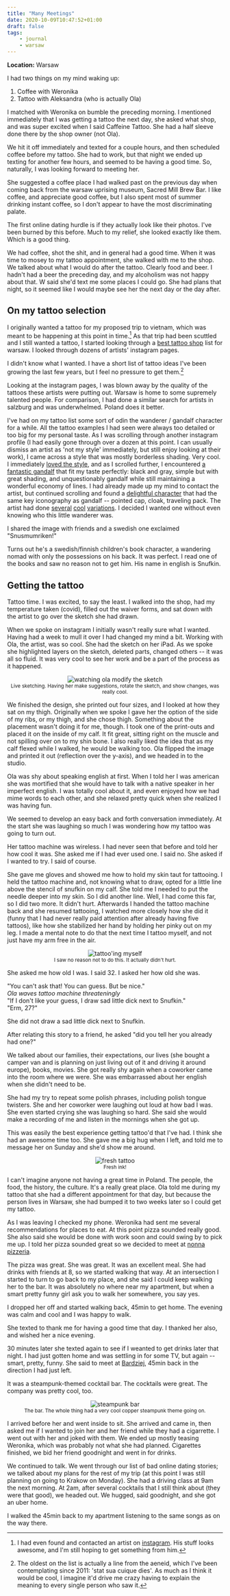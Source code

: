 ```yaml
---
title: "Many Meetings"
date: 2020-10-09T10:47:52+01:00
draft: false
tags:
    - journal
    - warsaw
---
```


**Location:** Warsaw

I had two things on my mind waking up:

1. Coffee with Weronika
2. Tattoo with Aleksandra (who is actually Ola)

I matched with Weronika on bumble the preceding morning. I mentioned
immediately that I was getting a tattoo the next day, she asked what shop,
and was super excited when I said Caffeine Tattoo. She had a half sleeve done
there by the shop owner (not Ola).

We hit it off immediately and texted for a couple hours, and then scheduled
coffee before my tattoo. She had to work, but that night we ended up texting
for another few hours, and seemed to be having a good time. So, naturally, I
was looking forward to meeting her.

She suggested a coffee place I had walked past on the previous day when
coming back from the warsaw uprising museum, Sacred Mill Brew Bar. I like
coffee, and appreciate good coffee, but I also spent most of summer drinking
instant coffee, so I don't appear to have the most discriminating palate.

The first online dating hurdle is if they actually look like their photos.
I've been burned by this before. Much to my relief, she looked exactly like
them. Which is a good thing.

We had coffee, shot the shit, and in general had a good time. When it was
time to mosey to my tattoo appointment, she walked with me to the shop. We
talked about what I would do after the tattoo. Clearly food and beer. I
hadn't had a beer the preceding day, and my alcoholism was not happy about
that. W said she'd text me some places I could go. She had plans that night,
so it seemed like I would maybe see her the next day or the day after.

## On my tattoo selection

I originally wanted a tattoo for my proposed trip to vietnam, which was meant
to be happening at this point in time.[^1] As that trip had been scuttled and
I still wanted a tattoo, I started looking through a [best tattoo
shop](http://streetwise.pl/2019/03/06/15-tattoo-studios-in-warsaw-you-should-know-about/)
list for warsaw. I looked through dozens of artists' instagram pages.

I didn't know what I wanted. I have a short list of tattoo ideas I've been
growing the last few years, but I feel no pressure to get them.[^2]

Looking at the instagram pages, I was blown away by the quality of the
tattoos these artists were putting out. Warsaw is home to some supremely
talented people. For comparison, I had done a similar search for artists in
salzburg and was underwhelmed. Poland does it better.

I've had on my tattoo list some sort of odin the wanderer / gandalf character
for a while. All the tattoo examples I had seen were always too detailed or
too big for my personal taste. As I was scrolling through another instagram
profile (I had easily gone through over a dozen at this point. I can usually
dismiss an artist as 'not my style' immediately, but still enjoy looking at
their work), I came across a style that was mostly borderless shading. Very
cool. I immediately [loved the
style](https://www.instagram.com/p/B9hO1iVHXzW/), and as I scrolled further,
I encountered [a fantastic gandalf](https://www.instagram.com/p/BqnGXlUHeJK/)
that fit my taste perfectly: black and gray, simple but with great shading,
and unquestionably gandalf while still maintaining a wonderful economy of
lines. I had already made up my mind to contact the artist, but continued
scrolling and found a [delightful
character](https://www.instagram.com/p/BW0KMTAluBo/) that had the same key
iconography as gandalf -- pointed cap, cloak, traveling pack. The artist had
done [several](https://www.instagram.com/p/BelCVQPH2pD/)
[cool](https://www.instagram.com/p/CCQ60EVHDmf/)
[variations](https://www.instagram.com/p/BenuNZJnG0R/). I decided I wanted
one without even knowing who this little wanderer was.

I shared the image with friends and a swedish one exclaimed "Snusmumriken!"

Turns out he's a swedish/finnish children's book character, a wandering nomad
with only the possessions on his back. It was perfect. I read one of the
books and saw no reason not to get him. His name in english is Snufkin.

## Getting the tattoo

Tattoo time. I was excited, to say the least. I walked into the shop, had my
temperature taken (covid), filled out the waiver forms, and sat down with the
artist to go over the sketch she had drawn.

When we spoke on instagram I initially wasn't really sure what I wanted.
Having had a week to mull it over I had changed my mind a bit. Working with
Ola, the artist, was so cool. She had the sketch on her iPad. As we spoke she
highlighted layers on the sketch, deleted parts, changed others -- it was all
so fluid. It was very cool to see her work and be a part of the process as it
happened.

<div style="text-align:center;">
<img style="max-width: 90%; width: auto; height: auto;" loading="lazy" src="/images/warsaw_tattoo_sketch.jpg" alt="watching ola modify the sketch">
<figcaption><small>Live sketching. Having her make suggestions, rotate the sketch, and show changes, was really cool.</small></figcaption>
</div>

We finished the design, she printed out four sizes, and I looked at how they
sat on my thigh. Originally when we spoke I gave her the option of the side
of my ribs, or my thigh, and she chose thigh. Something about the placement
wasn't doing it for me, though. I took one of the print-outs and placed it on
the inside of my calf. It fit great, sitting right on the muscle and not
spilling over on to my shin bone. I also really liked the idea that as my
calf flexed while I walked, he would be walking too. Ola flipped the image
and printed it out (reflection over the y-axis), and we headed in to the
studio.

Ola was shy about speaking english at first. When I told her I was american
she was mortified that she would have to talk with a native speaker in her
imperfect english. I was totally cool about it, and even enjoyed how we had
mime words to each other, and she relaxed pretty quick when she realized I
was having fun.

We seemed to develop an easy back and forth conversation immediately. At the
start she was laughing so much I was wondering how my tattoo was going to
turn out.

Her tattoo machine was wireless. I had never seen that before and told her
how cool it was. She asked me if I had ever used one. I said no. She asked if
I wanted to try. I said of course.

She gave me gloves and showed me how to hold my skin taut for tattooing. I
held the tattoo machine and, not knowing what to draw, opted for a little
line above the stencil of snufkin on my calf. She told me I needed to put the
needle deeper into my skin. So I did another line. Well, I had come this far,
so I did two more. It didn't hurt. Afterwards I handed the tattoo machine
back and she resumed tattooing, I watched more closely how she did it (funny
that I had never really paid attention after already having five tattoos),
like how she stabilized her hand by holding her pinky out on my leg. I made a
mental note to do that the next time I tattoo myself, and not just have my
arm free in the air.

<div style="text-align:center;">
<img style="max-width: 60%; width: auto; height: auto;" loading="lazy" src="/images/warsaw_self_tattoo.jpg" alt="tattoo'ing myself">
<figcaption><small>I saw no reason not to do this. It actually didn't hurt.</small></figcaption>
</div>

She asked me how old I was. I said 32. I asked her how old she was.

"You can't ask that! You can guess. But be nice."<br>
_Ola waves tattoo machine threateningly_<br>
"If I don't like your guess, I draw sad little dick next to Snufkin."<br>
"Erm, 27?"<br>

She did not draw a sad little dick next to Snufkin.

After relating this story to a friend, he asked "did you tell her you already
had one?"

We talked about our families, their expectations, our lives (she bought a
camper van and is planning on just living out of it and driving it around
europe), books, movies. She got really shy again when a coworker came into
the room where we were. She was embarrassed about her english when she didn't
need to be.

She had my try to repeat some polish phrases, including polish tongue
twisters. She and her coworker were laughing out loud at how bad I was. She
even started crying she was laughing so hard. She said she would make a
recording of me and listen in the mornings when she got up.

This was easily the best experience getting tattoo'd that I've had. I think
she had an awesome time too. She gave me a big hug when I left, and told me
to message her on Sunday and she'd show me around.

<div style="text-align:center;">
<img style="max-width: 60%; width: auto; height: auto;" loading="lazy" src="/images/warsaw_fresh_ink.jpg" alt="fresh tattoo">
<figcaption><small>Fresh ink!</small></figcaption>
</div>

I can't imagine anyone not having a great time in Poland. The people, the
food, the history, the culture. It's a really great place. Ola told me during
my tattoo that she had a different appointment for that day, but because the
person lives in Warsaw, she had bumped it to two weeks later so I could get
my tattoo.

As I was leaving I checked my phone. Weronika had sent me several
recommendations for places to eat. At this point pizza sounded really good.
She also said she would be done with work soon and could swing by to pick me
up. I told her pizza sounded great so we decided to meet at [nonna
pizzeria](https://goo.gl/maps/Kha2S9WyCcgaYSc69).

The pizza was great. She was great. It was an excellent meal. She had drinks
with friends at 8, so we started walking that way. At an intersection I
started to turn to go back to my place, and she said I could keep walking her
to the bar. It was absolutely no where near my apartment, but when a smart
pretty funny girl ask you to walk her somewhere, you say yes.

I dropped her off and started walking back, 45min to get home. The evening
was calm and cool and I was happy to walk.

She texted to thank me for having a good time that day. I thanked her also,
and wished her a nice evening.

30 minutes later she texted again to see if I weanted to get drinks later
that night. I had just gotten home and was settling in for some TV, but again
-- smart, pretty, funny. She said to meet at
[Bardziej](https://goo.gl/maps/84D4BRjztnxyQomo6), 45min back in the
direction I had just left.

It was a steampunk-themed cocktail bar. The cocktails were great. The company
was pretty cool, too.

<div style="text-align:center;">
<img style="max-width: 90%; width: auto; height: auto;" loading="lazy" src="/images/warsaw_steampunk_bar.jpg" alt="steampunk bar">
<figcaption><small>The bar. The whole thing had a very cool copper steampunk theme going on.</small></figcaption>
</div>

I arrived before her and went inside to sit. She arrived and came in, then
asked me if I wanted to join her and her friend while they had a cigarrette.
I went out with her and joked with them. We ended up mostly teasing Weronika,
which was probably not what she had planned. Cigarettes finished, we bid her
friend goodnight and went in for drinks.

We continued to talk. We went through our list of bad online dating stories;
we talked about my plans for the rest of my trip (at this point I was still
planning on going to Krakow on Monday). She had a driving class at 9am the
next morning. At 2am, after several cocktails that I still think about (they
were that good), we headed out. We hugged, said goodnight, and she got an
uber home.

I walked the 45min back to my apartment listening to the same songs as on the way there.

[^1]:
    I had even found and contacted an artist on [instagram](https://www.instagram.com/black.fishhh/). His stuff looks
    awesome, and I'm still hoping to get something from him.

[^2]:
    The oldest on the list is actually a line from the aeneid, which I've
    been contemplating since 2011: 'stat sua cuique dies'. As much as I think it
    would be cool, I imagine it'd drive me crazy having to explain the meaning to
    every single person who saw it.
